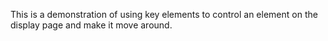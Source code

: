 This is a demonstration of using key elements to control an element on the display page and make it move around. 
